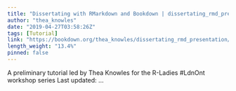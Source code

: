 ```yaml
---
title: "Dissertating with RMarkdown and Bookdown | dissertating_rmd_presentation.utf8.md"
author: "thea_knowles"
date: "2019-04-27T03:58:26Z"
tags: [Tutorial]
link: "https://bookdown.org/thea_knowles/dissertating_rmd_presentation/"
length_weight: "13.4%"
pinned: false
---
```


A preliminary tutorial led by Thea Knowles for the R-Ladies #LdnOnt workshop series Last updated: ...
